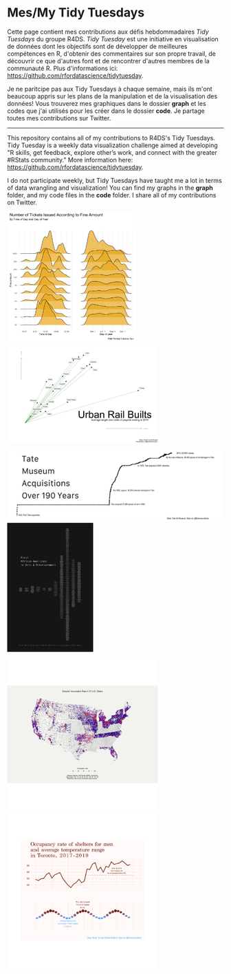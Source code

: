# Mes/My Tidy Tuesdays

Cette page contient mes contributions aux défis hebdommadaires _Tidy Tuesdays_ du groupe R4DS. _Tidy Tuesday_ est une initiative en visualisation de données dont les objectifs sont de développer de meilleures compétences en R, d'obtenir des commentaires sur son propre travail, de découvrir ce que d'autres font et de rencontrer d'autres membres de la communauté R. Plus d'informations ici: https://github.com/rfordatascience/tidytuesday. 

Je ne paritcipe pas aux Tidy Tuesdays à chaque semaine, mais ils m'ont beaucoup appris sur les plans de la manipulation et de la visualisation des données! Vous trouverez mes graphiques dans le dossier __graph__ et les codes que j'ai utilisés pour les créer dans le dossier __code__. Je partage toutes mes contributions sur Twitter. 

------------

This repository contains all of my contributions to R4DS's Tidy Tuesdays. Tidy Tuesday is a weekly data visualization challenge aimed at developing "R skills, get feedback, explore other’s work, and connect with the greater #RStats community." More information here: https://github.com/rfordatascience/tidytuesday.

I do not participate weekly, but Tidy Tuesdays have taught me a lot in terms of data wrangling and visualization! You can find my graphs in the __graph__ folder, and my code files in the __code__ folder. I share all of my contributions on Twitter.

<p float="center">
  <img src="https://raw.githubusercontent.com/florencevdubois/MyTidyTuesdays/master/graphs/plot-2019.12.03.png" alt="tickets" width="300"/> 
  <img src="https://raw.githubusercontent.com/florencevdubois/MyTidyTuesdays/master/graphs/plot1-2021.01.05.png" alt="rails" width="350"/>
</p>

<p float="center">
  <img src="https://raw.githubusercontent.com/florencevdubois/MyTidyTuesdays/master/graphs/plot-2021.01.12.png" alt="tate" width="500"/>
  <img src="https://raw.githubusercontent.com/florencevdubois/MyTidyTuesdays/master/graphs/plot-2020.06.09.png" alt="arts" width="200"/>
</p>

<p float="center">
 <img src="https://raw.githubusercontent.com/florencevdubois/MyTidyTuesdays/master/graphs/plot-2020.02.25.png" alt="measles" width="350"/> 
<img src="https://raw.githubusercontent.com/florencevdubois/MyTidyTuesdays/master/graphs/plot-2020.12.01.png" alt="toronto" width="350"/>
</p>


